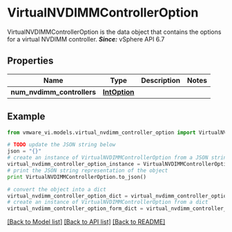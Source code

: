 # VirtualNVDIMMControllerOption

VirtualNVDIMMControllerOption is the data object that contains the options for a virtual NVDIMM controller.  ***Since:*** vSphere API 6.7 

## Properties
Name | Type | Description | Notes
------------ | ------------- | ------------- | -------------
**num_nvdimm_controllers** | [**IntOption**](IntOption.md) |  | 

## Example

```python
from vmware_vi.models.virtual_nvdimm_controller_option import VirtualNVDIMMControllerOption

# TODO update the JSON string below
json = "{}"
# create an instance of VirtualNVDIMMControllerOption from a JSON string
virtual_nvdimm_controller_option_instance = VirtualNVDIMMControllerOption.from_json(json)
# print the JSON string representation of the object
print VirtualNVDIMMControllerOption.to_json()

# convert the object into a dict
virtual_nvdimm_controller_option_dict = virtual_nvdimm_controller_option_instance.to_dict()
# create an instance of VirtualNVDIMMControllerOption from a dict
virtual_nvdimm_controller_option_form_dict = virtual_nvdimm_controller_option.from_dict(virtual_nvdimm_controller_option_dict)
```
[[Back to Model list]](../README.md#documentation-for-models) [[Back to API list]](../README.md#documentation-for-api-endpoints) [[Back to README]](../README.md)


